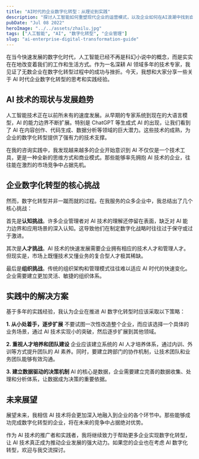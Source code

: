 ```yaml
---
title: "AI时代的企业数字化转型：从理论到实践"
description: "探讨人工智能如何重塑现代企业的运营模式，以及企业如何在AI浪潮中找到自己的定位和发展方向。"
pubDate: "Jul 08 2022"
heroImage: "../../assets/zhailu.jpg"
tags: ["人工智能", "AI", "数字化转型", "企业管理"]
slug: "ai-enterprise-digital-transformation-guide"
---
```


在当今快速发展的数字化时代，人工智能已经不再是科幻小说中的概念，而是实实在在地改变着我们的工作和生活方式。作为一名深耕 AI 领域多年的技术专家，我见证了无数企业在数字化转型过程中的成功与挫折。今天，我想和大家分享一些关于 AI 时代企业数字化转型的思考和实践经验。

## AI 技术的现状与发展趋势

人工智能技术正在以前所未有的速度发展。从早期的专家系统到现在的大语言模型，AI 的能力边界不断扩展。特别是 ChatGPT 等生成式 AI 的出现，让我们看到了 AI 在内容创作、代码生成、数据分析等领域的巨大潜力。这些技术的成熟，为企业的数字化转型提供了强有力的技术支撑。

在我的咨询实践中，我发现越来越多的企业开始意识到 AI 不仅仅是一个技术工具，更是一种全新的思维方式和商业模式。那些能够率先拥抱 AI 技术的企业，往往能在激烈的市场竞争中占据先机。

## 企业数字化转型的核心挑战

然而，数字化转型并非一蹴而就的过程。在我服务的众多企业中，我总结出了几个核心挑战：

首先是**认知挑战**。许多企业管理者对 AI 技术的理解还停留在表面，缺乏对 AI 能力边界和应用场景的深入认知。这导致他们在制定数字化战略时往往过于保守或过于激进。

其次是**人才挑战**。AI 技术的快速发展需要企业拥有相应的技术人才和管理人才。但现实是，市场上既懂技术又懂业务的复合型人才极其稀缺。

最后是**组织挑战**。传统的组织架构和管理模式往往难以适应 AI 时代的快速变化。企业需要建立更加灵活、敏捷的组织体系。

## 实践中的解决方案

基于多年的实践经验，我认为企业在推进 AI 数字化转型时应该采取以下策略：

**1. 从小处着手，逐步扩展**
不要试图一次性改造整个企业，而应该选择一个具体的业务场景，通过 AI 技术实现小的突破，然后逐步扩展到其他领域。

**2. 重视人才培养和团队建设**
企业应该建立系统的 AI 人才培养体系，通过内训、外训等方式提升团队的 AI 素养。同时，要建立跨部门的协作机制，让技术团队和业务团队能够有效沟通。

**3. 建立数据驱动的决策机制**
AI 的核心是数据，企业需要建立完善的数据收集、处理和分析体系，让数据成为决策的重要依据。

## 未来展望

展望未来，我相信 AI 技术将会更加深入地融入到企业的各个环节中。那些能够成功完成数字化转型的企业，将在未来的竞争中占据绝对优势。

作为 AI 技术的推广者和实践者，我将继续致力于帮助更多企业实现数字化转型，让 AI 技术真正成为推动企业发展的强大动力。如果您的企业也在考虑 AI 数字化转型，欢迎与我交流探讨。
